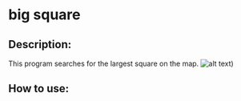 # big square
## Description:
This program searches for the largest square on the map.
![alt text](https://github.com/bshawnee/big_square/blob/master/image.jpg?raw=true))

## How to use:
